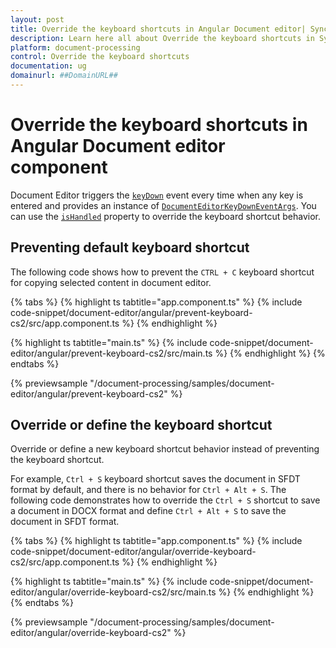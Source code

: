 ```yaml
---
layout: post
title: Override the keyboard shortcuts in Angular Document editor| Syncfusion
description: Learn here all about Override the keyboard shortcuts in Syncfusion Angular Document editor component of Syncfusion Essential JS 2 and more.
platform: document-processing
control: Override the keyboard shortcuts 
documentation: ug
domainurl: ##DomainURL##
---
```


# Override the keyboard shortcuts in Angular Document editor component

Document Editor triggers the [`keyDown`](https://ej2.syncfusion.com/angular/documentation/api/document-editor/#keydown/) event every time when any key is entered and provides an instance of [`DocumentEditorKeyDownEventArgs`](https://ej2.syncfusion.com/angular/documentation/api/document-editor/documentEditorKeyDownEventArgs/). You can use the [`isHandled`](https://ej2.syncfusion.com/angular/documentation/api/document-editor/documentEditorKeyDownEventArgs#ishandled/) property to override the keyboard shortcut behavior.

## Preventing default keyboard shortcut

The following code shows how to prevent the `CTRL + C` keyboard shortcut for copying selected content in document editor.

{% tabs %}
{% highlight ts tabtitle="app.component.ts" %}
{% include code-snippet/document-editor/angular/prevent-keyboard-cs2/src/app.component.ts %}
{% endhighlight %}

{% highlight ts tabtitle="main.ts" %}
{% include code-snippet/document-editor/angular/prevent-keyboard-cs2/src/main.ts %}
{% endhighlight %}
{% endtabs %}
  
{% previewsample "/document-processing/samples/document-editor/angular/prevent-keyboard-cs2" %}

## Override or define the keyboard shortcut

Override or define a new keyboard shortcut behavior instead of preventing the keyboard shortcut.

For example, `Ctrl + S` keyboard shortcut saves the document in SFDT format by default, and there is no behavior for `Ctrl + Alt + S`. The following code demonstrates how to override the `Ctrl + S` shortcut to save a document in DOCX format and define `Ctrl + Alt + S` to save the document in SFDT format.

{% tabs %}
{% highlight ts tabtitle="app.component.ts" %}
{% include code-snippet/document-editor/angular/override-keyboard-cs2/src/app.component.ts %}
{% endhighlight %}

{% highlight ts tabtitle="main.ts" %}
{% include code-snippet/document-editor/angular/override-keyboard-cs2/src/main.ts %}
{% endhighlight %}
{% endtabs %}
  
{% previewsample "/document-processing/samples/document-editor/angular/override-keyboard-cs2" %}